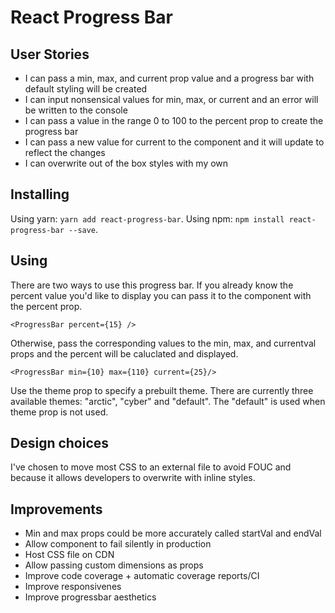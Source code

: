 # React Progress Bar

## User Stories
* I can pass a min, max, and current prop value and a progress bar with default styling will be created
* I can input nonsensical values for min, max, or current and an error will be written to the console
* I can pass a value in the range 0 to 100 to the percent prop to create the progress bar
* I can pass a new value for current to the component and it will update to reflect the changes
* I can overwrite out of the box styles with my own

## Installing
Using yarn: `yarn add react-progress-bar`.
Using npm: `npm install react-progress-bar --save`.

## Using
There are two ways to use this progress bar. If you already know the percent value you'd like to display you can pass it to the component with the percent prop.
```
<ProgressBar percent={15} />
```

Otherwise, pass the corresponding values to the min, max, and currentval props and the percent will be caluclated and displayed.
```
<ProgressBar min={10} max={110} current={25}/>
```

Use the theme prop to specify a prebuilt theme. There are currently three available themes: "arctic", "cyber" and "default". The "default" is used when theme prop is not used.

## Design choices
I've chosen to move most CSS to an external file to avoid FOUC and because it allows developers to overwrite with inline styles.

## Improvements
* Min and max props could be more accurately called startVal and endVal
* Allow component to fail silently in production
* Host CSS file on CDN
* Allow passing custom dimensions as props
* Improve code coverage + automatic coverage reports/CI
* Improve responsivenes
* Improve progressbar aesthetics
